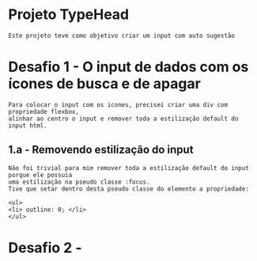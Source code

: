 # Projeto TypeHead

    Este projeto teve como objetivo criar um input com auto sugestão



<h1>Desafio 1 - O input de dados com os ícones de busca e de apagar</h1>

    Para colocar o input com os icones, precisei criar uma div com propriedade flexbox,
    alinhar ao centro o input e remover toda a estilização default do input html.

<h2>1.a - Removendo estilização do input </h2>
    
    Não foi trivial para mim remover toda a estilização default do input porque ele possuia
    uma estilização na pseudo classe :focus.
    Tive que setar dentro desta pseudo classe do elemento a propriedade:
    
    <ul>
    <li> outline: 0; </li>
    </ul>

<h1>Desafio 2 - </h1>

